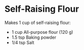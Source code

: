 # Self-Raising Flour

Makes 1 cup of self-raising flour:

- 1 cup All-purpose flour (120 g)
- 1.5 tsp Baking powder
- 1/4 tsp Salt
